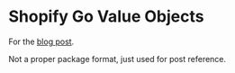 # Shopify Go Value Objects

For the [blog post](https://gnikyt.com/shopify-value-objects-go).

Not a proper package format, just used for post reference.

